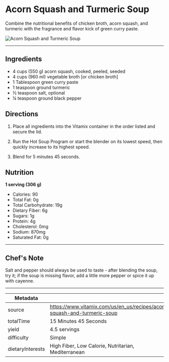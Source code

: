 # Acorn Squash and Turmeric Soup

Combine the nutritional benefits of chicken broth, acorn squash, and turmeric with the fragrance and flavor kick of green curry paste.

![Acorn Squash and Turmeric Soup](https://www.vitamix.com/content/dam/vitamix/migration/media/other/images/a/Acorn-Squash-Turmeric-Soup_470x449.jpg)

---

## Ingredients

- 4 cups (550 g) acorn squash, cooked, peeled, seeded
- 4 cups (960 ml) vegetable broth [or chicken broth]
- 1 Tablespoon green curry paste
- 1 teaspoon ground turmeric
- ½ teaspoon salt, optional
- ¼ teaspoon ground black pepper

## Directions

1. Place all ingredients into the Vitamix container in the order listed and secure the lid.

2. Run the Hot Soup Program or start the blender on its lowest speed, then quickly increase to its highest speed.

3. Blend for 5 minutes 45 seconds.

## Nutrition

**1 serving (306 g)**

- Calories: 90
- Total Fat: 0g
- Total Carbohydrate: 19g
- Dietary Fiber: 6g
- Sugars: 1g
- Protein: 4g
- Cholesterol: 0mg
- Sodium: 870mg
- Saturated Fat: 0g

---

## Chef's Note

Salt and pepper should always be used to taste - after blending the soup, try it; if the soup is missing flavor, add a little more pepper or spice it up with cayenne.

---

| Metadata |  |
| --- | --- |
| source | https://www.vitamix.com/us/en_us/recipes/acorn-squash-and-turmeric-soup |
| totalTime | 15 Minutes 45 Seconds |
| yield | 4.5 servings |
| difficulty | Simple |
| dietaryInterests | High Fiber, Low Calorie, Nutritarian, Mediterranean |

